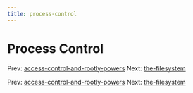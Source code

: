 ```yaml
---
title: process-control
---
```




# Process Control

Prev:
[access-control-and-rootly-powers](access-control-and-rootly-powers.md)
Next: [the-filesystem](the-filesystem.md)

Prev:
[access-control-and-rootly-powers](access-control-and-rootly-powers.md)
Next: [the-filesystem](the-filesystem.md)
